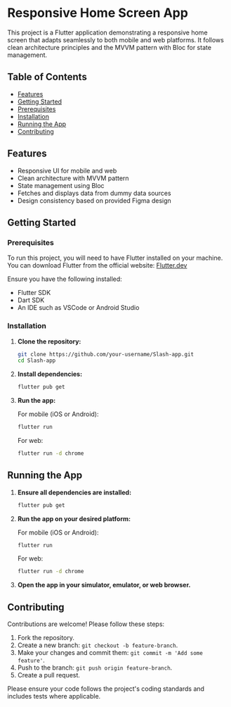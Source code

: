 # Responsive Home Screen App

This project is a Flutter application demonstrating a responsive home screen that adapts seamlessly to both mobile and web platforms. It follows clean architecture principles and the MVVM pattern with Bloc for state management.

## Table of Contents

- [Features](#features)
- [Getting Started](#getting-started)
- [Prerequisites](#prerequisites)
- [Installation](#installation)
- [Running the App](#running-the-app)
- [Contributing](#contributing)

## Features

- Responsive UI for mobile and web
- Clean architecture with MVVM pattern
- State management using Bloc
- Fetches and displays data from dummy data sources
- Design consistency based on provided Figma design

## Getting Started

### Prerequisites

To run this project, you will need to have Flutter installed on your machine. You can download Flutter from the official website: [Flutter.dev](https://flutter.dev)

Ensure you have the following installed:

- Flutter SDK
- Dart SDK
- An IDE such as VSCode or Android Studio

### Installation

1. **Clone the repository:**

    ```sh
    git clone https://github.com/your-username/Slash-app.git
    cd Slash-app
    ```

2. **Install dependencies:**

    ```sh
    flutter pub get
    ```

3. **Run the app:**

    For mobile (iOS or Android):

    ```sh
    flutter run
    ```

    For web:

    ```sh
    flutter run -d chrome
    ```

## Running the App

1. **Ensure all dependencies are installed:**

    ```sh
    flutter pub get
    ```

2. **Run the app on your desired platform:**

    For mobile (iOS or Android):

    ```sh
    flutter run
    ```

    For web:

    ```sh
    flutter run -d chrome
    ```

3. **Open the app in your simulator, emulator, or web browser.**

## Contributing

Contributions are welcome! Please follow these steps:

1. Fork the repository.
2. Create a new branch: `git checkout -b feature-branch`.
3. Make your changes and commit them: `git commit -m 'Add some feature'`.
4. Push to the branch: `git push origin feature-branch`.
5. Create a pull request.

Please ensure your code follows the project's coding standards and includes tests where applicable.
